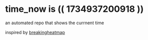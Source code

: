 # time_now is (( 1734937200918 ))

an automated repo that shows the currnent time

inspired by [breakingheatmap](https://github.com/breakingheatmap/breakingheatmap)